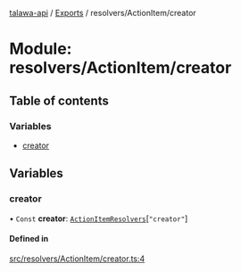 [talawa-api](../README.md) / [Exports](../modules.md) / resolvers/ActionItem/creator

# Module: resolvers/ActionItem/creator

## Table of contents

### Variables

- [creator](resolvers_ActionItem_creator.md#creator)

## Variables

### creator

• `Const` **creator**: [`ActionItemResolvers`](types_generatedGraphQLTypes.md#actionitemresolvers)[``"creator"``]

#### Defined in

[src/resolvers/ActionItem/creator.ts:4](https://github.com/PalisadoesFoundation/talawa-api/blob/4145524/src/resolvers/ActionItem/creator.ts#L4)
